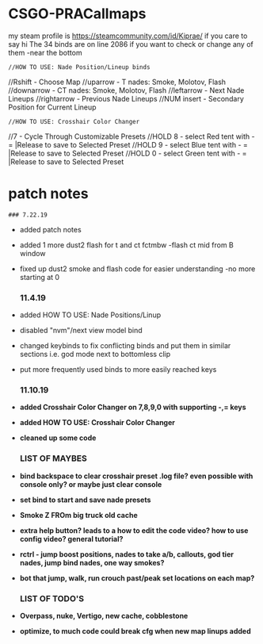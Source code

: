 # CSGO-PRACallmaps

my steam profile is https://steamcommunity.com/id/Kiprae/ if you care to say hi
The 34 binds are on line 2086 if you want to check or change any of them -near the bottom

	//HOW TO USE: Nade Position/Lineup binds
//Rshift     - Choose Map
//uparrow    - T nades: Smoke, Molotov, Flash
//downarrow  - CT nades: Smoke, Molotov, Flash
//leftarrow  - Next Nade Lineups
//rightarrow - Previous Nade Lineups
//NUM insert - Secondary Position for Current Lineup

	//HOW TO USE: Crosshair Color Changer
//7		  - Cycle Through Customizable Presets
//HOLD 8	  - select Red tent with -  = |Release to save to Selected Preset
//HOLD 9	  - select Blue tent with -  = |Release to save to Selected Preset
//HOLD 0	  - select Green tent with -  = |Release to save to Selected Preset

# patch notes
	### 7.22.19
- added patch notes
- added 1 more dust2 flash for t and ct fctmbw -flash ct mid from B window
- fixed up dust2 smoke and flash code for easier understanding -no more starting at 0

	### 11.4.19
- added HOW TO USE: Nade Positions/Linup
- disabled "nvm"/next view model bind
- changed keybinds to fix conflicting binds and put them in similar sections i.e. god mode next to bottomless clip
- put more frequently used binds to more easily reached keys

	### <b>11.10.19<b>
- added Crosshair Color Changer on 7,8,9,0 with supporting -,= keys
- added  HOW TO USE: Crosshair Color Changer
- cleaned up some code

	### LIST OF MAYBES
- bind backspace to clear crosshair preset .log file? even possible with console only? or maybe just clear console
- set bind to start and save nade presets
- Smoke Z FROm big truck old cache
- extra help button? leads to a how to edit the code video?	 how to use config video?  general tutorial?
- rctrl - jump boost positions, nades to take a/b, callouts, god tier nades, jump bind nades, one way smokes?
- bot that jump, walk, run crouch past/peak set locations on each map?

	### LIST OF TODO'S
- Overpass, nuke, Vertigo, new cache, cobblestone
- optimize, to much code could break cfg when new map linups added
